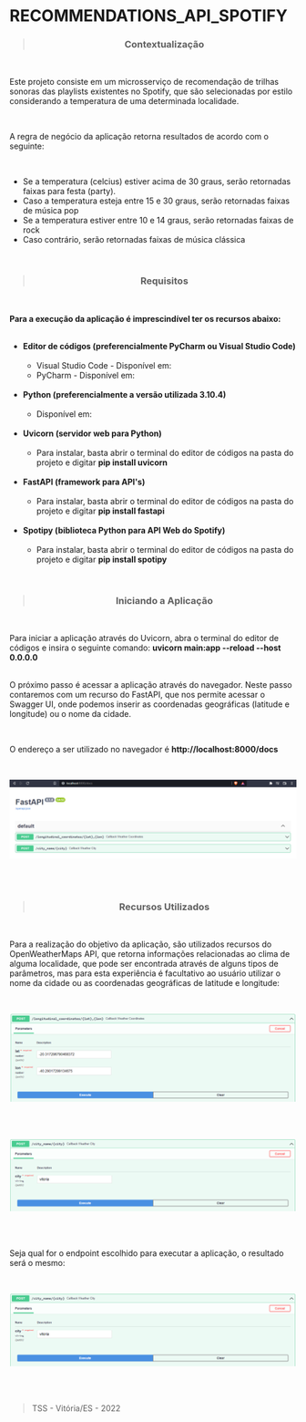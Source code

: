 # RECOMMENDATIONS_API_SPOTIFY

><h3 align="center">Contextualização</h3>
<br>

<p>
Este projeto consiste em um microsserviço de recomendação de trilhas sonoras das playlists existentes no Spotify, que são selecionadas por estilo considerando a temperatura de uma determinada localidade.
<p><br>

<p>A regra de negócio da aplicação retorna resultados de acordo com o seguinte:</p><br>

<ul>
    <li>Se a temperatura (celcius) estiver acima de 30 graus, serão retornadas faixas para festa (party).</li>
    <li>Caso a temperatura esteja entre 15 e 30 graus, serão retornadas faixas de música pop</li>
    <li>Se a temperatura estiver entre 10 e 14 graus, serão retornadas faixas de rock</li>
    <li>Caso contrário, serão retornadas faixas de música clássica</li>
</ul>
<br>

><h3 align="center">Requisitos</h3>
<br>

<p>
<b>Para a execução da aplicação é imprescindível ter os recursos abaixo:</b>
<br><br>
<ul>
    <li>
        <b>Editor de códigos (preferencialmente PyCharm ou Visual Studio Code)</b>
        <ul><br>
            <li>Visual Studio Code - Disponível em: <https://code.visualstudio.com/download></li>
            <li>PyCharm - Disponível em: <https://www.jetbrains.com/pycharm/download></li>
        </ul>  
    </li>
    <br>
    <li>
        <b>Python (preferencialmente a versão utilizada 3.10.4)</b>
        <ul><br>
            <li>Disponível em: <https://www.python.org/downloads></li>
        </ul>  
    </li>
    <br>
    <li>
        <b>Uvicorn (servidor web para Python)</b>
        <ul><br>
            <li>Para instalar, basta abrir o terminal do editor de códigos na pasta do projeto e digitar <b>pip install uvicorn</b></li>
        </ul>  
    </li>
    <br>
    <li>
        <b>FastAPI (framework para API's)</b>
        <ul><br>
            <li>Para instalar, basta abrir o terminal do editor de códigos na pasta do projeto e digitar <b>pip install fastapi</b></li>
        </ul>  
    </li>
    <br>
    <li>
        <b>Spotipy (biblioteca Python para API Web do Spotify)</b>
        <ul><br>
            <li>Para instalar, basta abrir o terminal do editor de códigos na pasta do projeto e digitar <b>pip install spotipy</b></li>
        </ul>  
    </li>
</ul>

<p><br>


><h3 align="center">Iniciando a Aplicação</h3>
<br>


<p>
Para iniciar a aplicação através do Uvicorn, abra o terminal do editor de códigos e insira o seguinte comando: <b>uvicorn main:app --reload --host 0.0.0.0</b>
<br><br>

<p>O próximo passo é acessar a aplicação através do navegador. Neste passo contaremos com um recurso do FastAPI, que nos permite acessar o Swagger UI, onde podemos inserir as coordenadas geográficas (latitude e longitude) ou o nome da cidade.<p>
<br>

<p>
O endereço a ser utilizado no navegador é <b>http://localhost:8000/docs</b>
</p>
<br>

![Screenshot](https://github.com/Tarcisio-Souto/recommendations_api_spotify/blob/main/capturas/home.PNG)

<br><br>

><h3 align="center">Recursos Utilizados</h3>
<br>

<p>
Para a realização do objetivo da aplicação, são utilizados recursos do OpenWeatherMaps API, que retorna informações relacionadas ao clima de alguma localidade, que pode ser encontrada através de alguns tipos de parâmetros, mas para esta experiência é facultativo ao usuário utilizar o nome da cidade ou as coordenadas geográficas de latitude e longitude:
<p><br>

![Screenshot](https://github.com/Tarcisio-Souto/recommendations_api_spotify/blob/main/capturas/endpoint_geographical.PNG)

<br><br>

![Screenshot](https://github.com/Tarcisio-Souto/recommendations_api_spotify/blob/main/capturas/endpoint_city.PNG)

<br><br>

<p>
Seja qual for o endpoint escolhido para executar a aplicação, o resultado será o mesmo:
</p><br>

![Screenshot](https://github.com/Tarcisio-Souto/recommendations_api_spotify/blob/main/capturas/endpoint_city.PNG)

<br><br>

><p>TSS - Vitória/ES - 2022</p>


